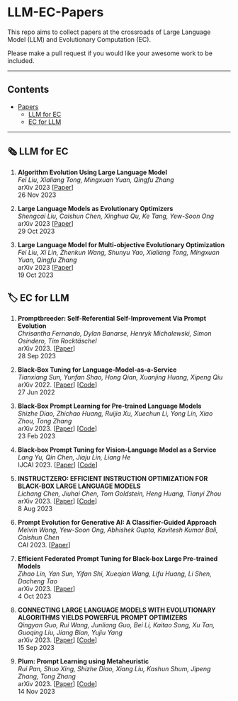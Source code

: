 # LLM-EC-Papers

This repo aims to collect papers at the crossroads of Large Language Model (LLM) and Evolutionary Computation (EC). 

Please make a pull request if you would like your awesome work to be included.

--- 

## Contents

- [Papers](#papers)
  - [LLM for EC](#llm-for-ec)
  - [EC for LLM](#ec-for-llm)

---

## 🗞️ LLM for EC

1. **Algorithm Evolution Using Large Language Model**\
*Fei Liu, Xialiang Tong, Mingxuan Yuan, Qingfu Zhang* \
arXiv 2023 [[Paper](https://arxiv.org/abs/2311.15249)] \
26 Nov 2023

1. **Large Language Models as Evolutionary Optimizers** \
*Shengcai Liu, Caishun Chen, Xinghua Qu, Ke Tang, Yew-Soon Ong* \
arXiv 2023 [[Paper](https://arxiv.org/abs/2310.19046)] \
29 Oct 2023 

1. **Large Language Model for Multi-objective Evolutionary Optimization**\
*Fei Liu, Xi Lin, Zhenkun Wang, Shunyu Yao, Xialiang Tong, Mingxuan Yuan, Qingfu Zhang* \
arXiv 2023 [[Paper](https://arxiv.org/abs/2310.12541)] \
19 Oct 2023 

## 🏷️ EC for LLM

1. **Promptbreeder: Self-Referential Self-Improvement Via Prompt Evolution** \
*Chrisantha Fernando, Dylan Banarse, Henryk Michalewski, Simon Osindero, Tim Rocktäschel* \
arXiv 2023. [[Paper](https://arxiv.org/abs/2309.16797)] \
28 Sep 2023

2. **Black-Box Tuning for Language-Model-as-a-Service**\
*Tianxiang Sun, Yunfan Shao, Hong Qian, Xuanjing Huang, Xipeng Qiu* \
arXiv 2022. [[Paper](https://arxiv.org/abs/2201.03514)]  [[Code](https://github.com/txsun1997/Black-Box-Tuning)]\
27 Jun 2022 

3. **Black-Box Prompt Learning for Pre-trained Language Models**\
*Shizhe Diao, Zhichao Huang, Ruijia Xu, Xuechun Li, Yong Lin, Xiao Zhou, Tong Zhang*\
arXiv 2023. [[Paper](https://arxiv.org/abs/2201.08531v3)]  [[Code](https://link.zhihu.com/?target=https%3A//github.com/shizhediao/Black-Box-Prompt-Learning)]\
23 Feb 2023

4. **Black-box Prompt Tuning for Vision-Language Model as a Service**\
*Lang Yu, Qin Chen, Jiaju Lin, Liang He*\
IJCAI 2023. [[Paper](https://www.ijcai.org/proceedings/2023/0187.pdf)]  [[Code](https://github.com/BruthYU/BPT-VLM)]

5. **INSTRUCTZERO: EFFICIENT INSTRUCTION OPTIMIZATION FOR BLACK-BOX LARGE LANGUAGE MODELS**\
*Lichang Chen, Jiuhai Chen, Tom Goldstein, Heng Huang, Tianyi Zhou*\
arXiv 2023. [[Paper](https://arxiv.org/abs/2306.03082)]  [[Code](https://github.com/Lichang-Chen/InstructZero)] \
8 Aug 2023 

6. **Prompt Evolution for Generative AI: A Classifier-Guided Approach**\
*Melvin Wong, Yew-Soon Ong, Abhishek Gupta, Kavitesh Kumar Bali, Caishun Chen*\
CAI 2023. [[Paper](https://ieeexplore.ieee.org/document/10195116/)]

7. **Efficient Federated Prompt Tuning for Black-box Large Pre-trained Models**\
*Zihao Lin, Yan Sun, Yifan Shi, Xueqian Wang, Lifu Huang, Li Shen, Dacheng Tao*\
arXiv 2023. [[Paper](https://arxiv.org/abs/2310.03123)] \
4 Oct 2023

8. **CONNECTING LARGE LANGUAGE MODELS WITH EVOLUTIONARY ALGORITHMS YIELDS POWERFUL PROMPT OPTIMIZERS**\
*Qingyan Guo, Rui Wang, Junliang Guo, Bei Li, Kaitao Song, Xu Tan, Guoqing Liu, Jiang Bian, Yujiu Yang*\
arXiv 2023. [[Paper](https://arxiv.org/abs/2309.08532)]  [[Code](https://github.com/kyegomez/eaot)] \
15 Sep 2023

9. **Plum: Prompt Learning using Metaheuristic**\
*Rui Pan, Shuo Xing, Shizhe Diao, Xiang Liu, Kashun Shum, Jipeng Zhang, Tong Zhang*\
arXiv 2023. [[Paper](https://arxiv.org/abs/2311.08364)]  [[Code](https://github.com/research4pan/Plum)] \
14 Nov 2023
